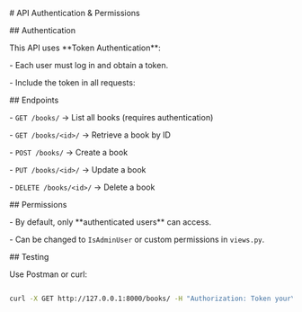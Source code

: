 \# API Authentication \& Permissions



\## Authentication

This API uses \*\*Token Authentication\*\*:

\- Each user must log in and obtain a token.

\- Include the token in all requests:





\## Endpoints

\- `GET /books/` → List all books (requires authentication)

\- `GET /books/<id>/` → Retrieve a book by ID

\- `POST /books/` → Create a book

\- `PUT /books/<id>/` → Update a book

\- `DELETE /books/<id>/` → Delete a book



\## Permissions

\- By default, only \*\*authenticated users\*\* can access.

\- Can be changed to `IsAdminUser` or custom permissions in `views.py`.



\## Testing

Use Postman or curl:

```bash

curl -X GET http://127.0.0.1:8000/books/ -H "Authorization: Token your\_token"



